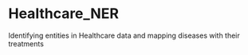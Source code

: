 # Healthcare_NER
Identifying entities in Healthcare data and mapping diseases with their treatments
